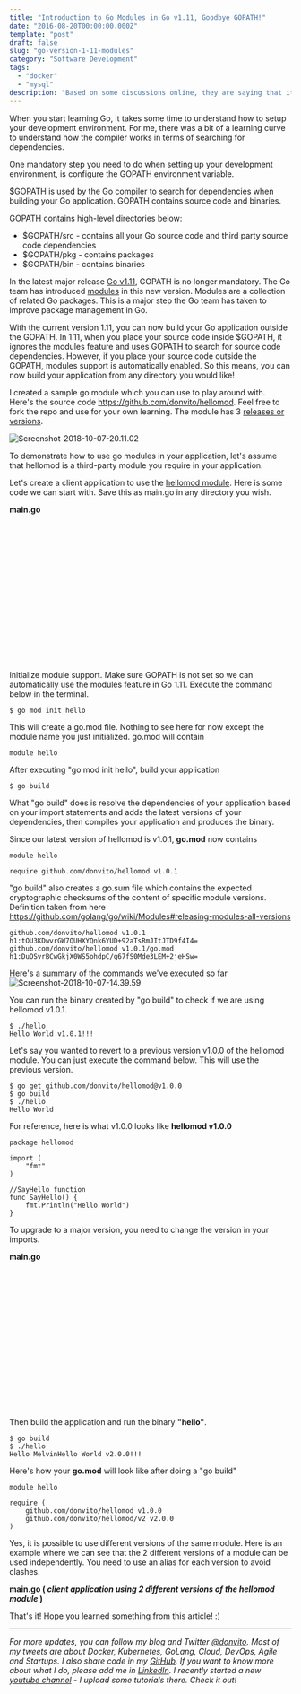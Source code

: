 ```yaml
---
title: "Introduction to Go Modules in Go v1.11, Goodbye GOPATH!"
date: "2016-08-20T00:00:00.000Z"
template: "post"
draft: false
slug: "go-version-1-11-modules"
category: "Software Development"
tags:
  - "docker" 
  - "mysql"
description: "Based on some discussions online, they are saying that it is best to have your data used by other docker containers in a separate container which they call a 'Data Volume Container'."
---
```


When you start learning Go, it takes some time to understand how to setup your development environment. For me, there was a bit of a learning curve to understand how the compiler works in terms of searching for dependencies. 

One mandatory step you need to do when setting up your development environment, is configure the GOPATH environment variable. 

$GOPATH is used by the Go compiler to search for dependencies when building your Go application. 
GOPATH contains source code and binaries.

GOPATH contains high-level directories below:
* $GOPATH/src - contains all your Go source code and third party source code dependencies
* $GOPATH/pkg - contains packages 
* $GOPATH/bin - contains binaries 

In the latest major release [Go v1.11](https://golang.org/doc/go1.11), GOPATH is no longer mandatory. The Go team has introduced [modules](https://github.com/golang/go/wiki/Modules) in this new version. Modules are a collection of related Go packages. This is a major step the Go team has taken to improve package management in Go.

With the current version 1.11, you can now build your Go application outside the GOPATH. In 1.11, when you place your source code inside $GOPATH, it ignores the modules feature and uses GOPATH to search for source code dependencies. However, if you place your source code outside the GOPATH, modules support is automatically enabled. So this means, you can now build your application from any directory you would like! 

I created a sample go module which you can use to play around with. Here's the source code https://github.com/donvito/hellomod. Feel free to fork the repo and use for your own learning. The module has 3 [releases or versions](https://github.com/donvito/hellomod/releases). 

![Screenshot-2018-10-07-20.11.02](/media/Screenshot-2018-10-07-20.11.02.png)

To demonstrate how to use go modules in your application, let's assume that hellomod is a third-party module you require in your application.

Let's create a client application to use the [hellomod module](https://github.com/donvito/hellomod/). Here is some code we can start with. Save this as main.go in any directory you wish.

**main.go**
<iframe 
    width="860" height="250"  
    frameBorder="0"
    src="data:text/html;charset=utf-8,
    <head><base target='_blank' /></head>
    <body><script src='https://gist.github.com/donvito/5ca17d78bb651a8c5fb8718f2cc0e28a.js'></script></script>
    </body>"></iframe>


Initialize module support. Make sure GOPATH is not set so we can automatically use the modules feature in Go 1.11. Execute the command below in the terminal. 
```
$ go mod init hello
```

This will create a go.mod file. Nothing to see here for now except the module name you just initialized. go.mod will contain
```
module hello
```

After executing "go mod init hello", build your application
```
$ go build 
```

What "go build" does is resolve the dependencies of your application based on your import statements and adds the latest versions of your dependencies, then compiles your application and produces the binary.

Since our latest version of hellomod is v1.0.1, **go.mod** now contains
```
module hello

require github.com/donvito/hellomod v1.0.1
```

"go build" also creates a go.sum file which contains the expected cryptographic checksums of the content of specific module versions. Definition taken from here https://github.com/golang/go/wiki/Modules#releasing-modules-all-versions

```
github.com/donvito/hellomod v1.0.1 h1:tOU3KDwvrGW7QUHXYQnk6YUD+92aTsRmJItJTD9f4I4=
github.com/donvito/hellomod v1.0.1/go.mod h1:DuOSvrBCwGkjX0WS5ohdpC/q67fS0Mde3LEM+2jeHSw=
```

Here's a summary of the commands we've executed so far
![Screenshot-2018-10-07-14.39.59](/media/Screenshot-2018-10-07-14.39.59.png)

You can run the binary created by "go build" to check if we are using hellomod v1.0.1.

```
$ ./hello
Hello World v1.0.1!!!
```

Let's say you wanted to revert to a previous version v1.0.0 of the hellomod module. You can just execute the command below. This will use the previous version. 
```
$ go get github.com/donvito/hellomod@v1.0.0
$ go build
$ ./hello
Hello World 
```

For reference, here is what v1.0.0 looks like
**hellomod v1.0.0**
```
package hellomod

import (
	"fmt"
)

//SayHello function
func SayHello() {
	fmt.Println("Hello World")
}
```

To upgrade to a major version, you need to change the version in your imports.

**main.go**
<iframe 
    width="860" height="250"  
    frameBorder="0"
    src="data:text/html;charset=utf-8,
    <head><base target='_blank' /></head>
    <body><script src='https://gist.github.com/donvito/fe8d4f8b1ccfb953f224764f37b1d485.js'></script></script></script>
    </body>"></iframe>


Then build the application and run the binary **"hello"**.
```
$ go build
$ ./hello
Hello MelvinHello World v2.0.0!!!
```

Here's how your **go.mod** will look like after doing a "go build"
```
module hello

require (
	github.com/donvito/hellomod v1.0.0
	github.com/donvito/hellomod/v2 v2.0.0
)
```

Yes, it is possible to use different versions of the same module. Here is an example where we can see that the 2 different versions of a module can be used independently. You need to use an alias for each version to avoid clashes.

**main.go ( *client application using 2 different versions of the hellomod module* )**

<script src="https://gist.github.com/donvito/4d36f696c6286878d61b712025452924.js"></script>



That's it! Hope you learned something from this article! :)

---

*For more updates, you can follow my blog and Twitter [@donvito](https://twitter.com/donvito). Most of my tweets are about Docker, Kubernetes, GoLang, Cloud, DevOps, Agile and Startups. I also share code in my [GitHub](https://github.com/donvito). If you want to know more about what I do, please add me in [LinkedIn](https://www.linkedin.com/in/melvinvivas/). I recently started a new [youtube channel](https://www.youtube.com/channel/UCi6RVSV8s9Yy2Qg3WcGq9cg) - I upload some tutorials there. Check it out!*